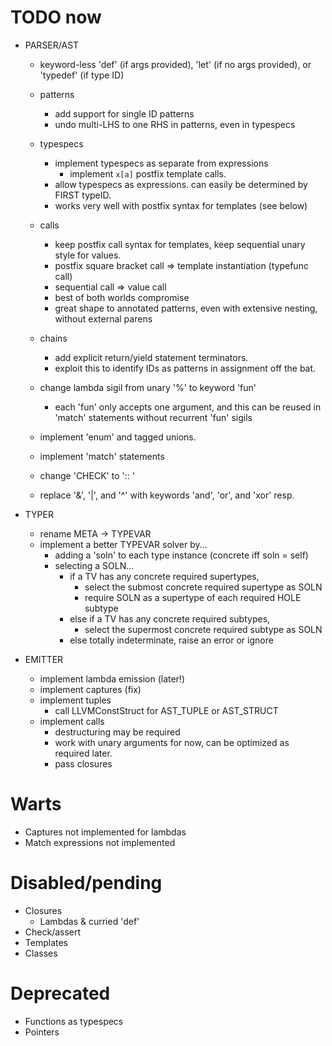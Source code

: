 # TODO now
- PARSER/AST
  - keyword-less 'def' (if args provided), 'let' (if no args provided), or 'typedef' (if type ID)

  - patterns
    - add support for single ID patterns
    - undo multi-LHS to one RHS in patterns, even in typespecs

  - typespecs
    - implement typespecs as separate from expressions
      - implement `x[a]` postfix template calls.
    - allow typespecs as expressions. can easily be determined by FIRST typeID.
    - works very well with postfix syntax for templates (see below)

  - calls
    - keep postfix call syntax for templates, keep sequential unary style for values.
    - postfix square bracket call => template instantiation (typefunc call)
    - sequential call => value call
    - best of both worlds compromise
    - great shape to annotated patterns, even with extensive nesting, without external parens

  - chains
    - add explicit return/yield statement terminators.
    - exploit this to identify IDs as patterns in assignment off the bat.

  - change lambda sigil from unary '%' to keyword 'fun'
    - each 'fun' only accepts one argument, and this can be reused in 'match' statements without recurrent 'fun' sigils

  - implement 'enum' and tagged unions.
  - implement 'match' statements

  - change 'CHECK' to ':: <cond>'

  - replace '&', '|', and '^' with keywords 'and', 'or', and 'xor' resp.

- TYPER
  - rename META -> TYPEVAR
  - implement a better TYPEVAR solver by...
    - adding a 'soln' to each type instance (concrete iff soln = self)
    - selecting a SOLN...
      - if a TV has any concrete required supertypes,
        - select the submost concrete required supertype as SOLN
        - require SOLN as a supertype of each required HOLE subtype
      - else if a TV has any concrete required subtypes,
        - select the supermost concrete required subtype as SOLN
      - else totally indeterminate, raise an error or ignore

- EMITTER
  - implement lambda emission (later!)
  - implement captures (fix)
  - implement tuples
    - call LLVMConstStruct for AST_TUPLE or AST_STRUCT
  - implement calls
    - destructuring may be required
    - work with unary arguments for now, can be optimized as required later.
    - pass closures
  
# Warts

- Captures not implemented for lambdas
- Match expressions not implemented

# Disabled/pending

- Closures
  - Lambdas & curried 'def'
- Check/assert
- Templates
- Classes

# Deprecated

- Functions as typespecs
- Pointers